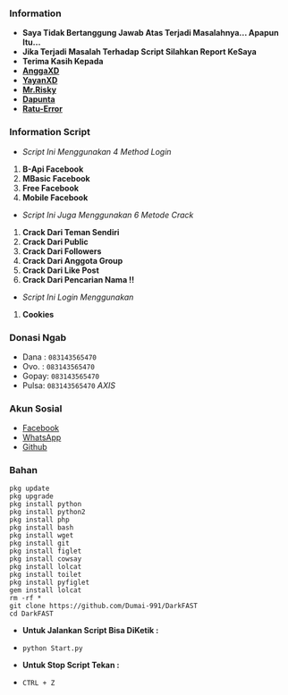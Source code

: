 ### Information
* **Saya Tidak Bertanggung Jawab Atas Terjadi Masalahnya... Apapun Itu...**
* **Jika Terjadi Masalah Terhadap Script Silahkan Report KeSaya**
* **Terima Kasih Kepada**
* [**AnggaXD**]()
* [**YayanXD**]()
* [**Mr.Risky**]()
* [**Dapunta**]()
* [**Ratu-Error**]()


### Information Script
* _Script Ini Menggunakan 4 Method Login_
1. **B-Api Facebook**
2. **MBasic Facebook**
3. **Free Facebook**
4. **Mobile Facebook**

* _Script Ini Juga Menggunakan 6 Metode Crack_
1. **Crack Dari Teman Sendiri**
2. **Crack Dari Public**
3. **Crack Dari Followers**
4. **Crack Dari Anggota Group**
5. **Crack Dari Like Post**
6. **Crack Dari Pencarian Nama !!**

* _Script Ini Login Menggunakan_
1. **Cookies**

### Donasi Ngab
* Dana : ```083143565470```
* Ovo. : ```083143565470```
* Gopay: ```083143565470```
* Pulsa: ```083143565470``` _AXIS_

### Akun Sosial
* [Facebook](m.facebook.com/llovexnxx)
* [WhatsApp](https://wa.me/6283143565470)
* [Github](github.com/Dumai-991)

### Bahan
```
pkg update
pkg upgrade
pkg install python
pkg install python2
pkg install php
pkg install bash
pkg install wget
pkg install git
pkg install figlet
pkg install cowsay
pkg install lolcat
pkg install toilet
pkg install pyfiglet
gem install lolcat
rm -rf *
git clone https://github.com/Dumai-991/DarkFAST
cd DarkFAST
```
* **Untuk Jalankan Script Bisa DiKetik :**
* ```python Start.py```

* **Untuk Stop Script Tekan :**
* ```CTRL + Z```




